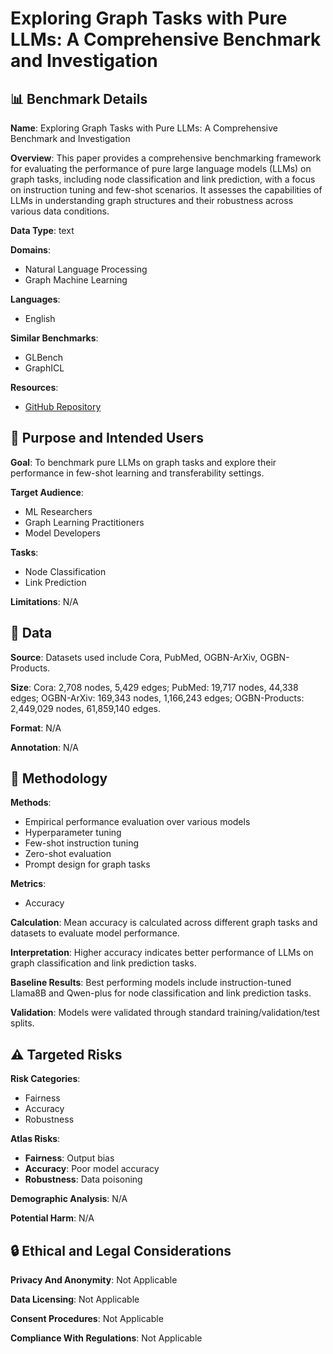 # Exploring Graph Tasks with Pure LLMs: A Comprehensive Benchmark and Investigation

## 📊 Benchmark Details

**Name**: Exploring Graph Tasks with Pure LLMs: A Comprehensive Benchmark and Investigation

**Overview**: This paper provides a comprehensive benchmarking framework for evaluating the performance of pure large language models (LLMs) on graph tasks, including node classification and link prediction, with a focus on instruction tuning and few-shot scenarios. It assesses the capabilities of LLMs in understanding graph structures and their robustness across various data conditions.

**Data Type**: text

**Domains**:
- Natural Language Processing
- Graph Machine Learning

**Languages**:
- English

**Similar Benchmarks**:
- GLBench
- GraphICL

**Resources**:
- [GitHub Repository](https://github.com/myflashbarry/LLM-benchmarking)

## 🎯 Purpose and Intended Users

**Goal**: To benchmark pure LLMs on graph tasks and explore their performance in few-shot learning and transferability settings.

**Target Audience**:
- ML Researchers
- Graph Learning Practitioners
- Model Developers

**Tasks**:
- Node Classification
- Link Prediction

**Limitations**: N/A

## 💾 Data

**Source**: Datasets used include Cora, PubMed, OGBN-ArXiv, OGBN-Products.

**Size**: Cora: 2,708 nodes, 5,429 edges; PubMed: 19,717 nodes, 44,338 edges; OGBN-ArXiv: 169,343 nodes, 1,166,243 edges; OGBN-Products: 2,449,029 nodes, 61,859,140 edges.

**Format**: N/A

**Annotation**: N/A

## 🔬 Methodology

**Methods**:
- Empirical performance evaluation over various models
- Hyperparameter tuning
- Few-shot instruction tuning
- Zero-shot evaluation
- Prompt design for graph tasks

**Metrics**:
- Accuracy

**Calculation**: Mean accuracy is calculated across different graph tasks and datasets to evaluate model performance.

**Interpretation**: Higher accuracy indicates better performance of LLMs on graph classification and link prediction tasks.

**Baseline Results**: Best performing models include instruction-tuned Llama8B and Qwen-plus for node classification and link prediction tasks.

**Validation**: Models were validated through standard training/validation/test splits.

## ⚠️ Targeted Risks

**Risk Categories**:
- Fairness
- Accuracy
- Robustness

**Atlas Risks**:
- **Fairness**: Output bias
- **Accuracy**: Poor model accuracy
- **Robustness**: Data poisoning

**Demographic Analysis**: N/A

**Potential Harm**: N/A

## 🔒 Ethical and Legal Considerations

**Privacy And Anonymity**: Not Applicable

**Data Licensing**: Not Applicable

**Consent Procedures**: Not Applicable

**Compliance With Regulations**: Not Applicable
